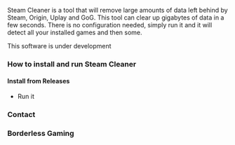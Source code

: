 
Steam Cleaner is a tool that will remove large amounts of data left behind by Steam, Origin, Uplay and GoG. This tool can clear up gigabytes of data in a few seconds. There is no configuration needed, simply run it and it will detect all your installed games and then some.



This software is under development 

### How to install and run Steam Cleaner

#### Install from Releases


- Run it


### Contact


### Borderless Gaming

